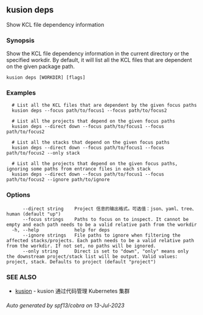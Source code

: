 ## kusion deps

Show KCL file dependency information

### Synopsis

Show the KCL file dependency information in the current directory or the specified workdir. By default, it will list all the KCL files that are dependent on the given package path.

```
kusion deps [WORKDIR] [flags]
```

### Examples

```
  # List all the KCL files that are dependent by the given focus paths
  kusion deps --focus path/to/focus1 --focus path/to/focus2
  
  # List all the projects that depend on the given focus paths
  kusion deps --direct down --focus path/to/focus1 --focus path/to/focus2
  
  # List all the stacks that depend on the given focus paths
  kusion deps --direct down --focus path/to/focus1 --focus path/to/focus2 --only stack
  
  # List all the projects that depend on the given focus paths, ignoring some paths from entrance files in each stack
  kusion deps --direct down --focus path/to/focus1 --focus path/to/focus2 --ignore path/to/ignore
```

### Options

```
      --direct string    Project 信息的输出格式。可选值：json、yaml、tree、human (default "up")
      --focus strings    Paths to focus on to inspect. It cannot be empty and each path needs to be a valid relative path from the workdir
  -h, --help             help for deps
      --ignore strings   File paths to ignore when filtering the affected stacks/projects. Each path needs to be a valid relative path from the workdir. If not set, no paths will be ignored.
      --only string      Direct is set to "down", "only" means only the downstream project/stack list will be output. Valid values: project, stack. Defaults to project (default "project")
```

### SEE ALSO

* [kusion](kusion.md)	 - kusion 通过代码管理 Kubernetes 集群

###### Auto generated by spf13/cobra on 13-Jul-2023
